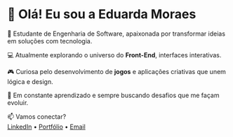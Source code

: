 # 👋 Olá! Eu sou a Eduarda Moraes

🎯 Estudante de Engenharia de Software, apaixonada por transformar ideias em soluções com tecnologia.

💻 Atualmente explorando o universo do **Front-End**, interfaces interativas.

🎮 Curiosa pelo desenvolvimento de **jogos** e aplicações criativas que unem lógica e design.

🚀 Em constante aprendizado e sempre buscando desafios que me façam evoluir.

📫 Vamos conectar?  
[LinkedIn](https://www.linkedin.com/in/seu-link-aqui) • [Portfólio](https://seu-portfolio-aqui.vercel.app) • [Email](mailto:seu-email@exemplo.com)
